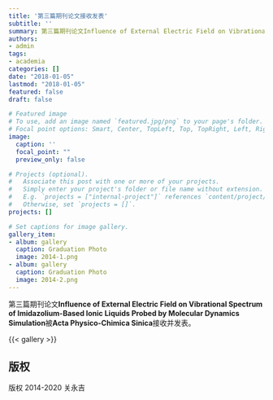 ```yaml
---
title: '第三篇期刊论文接收发表'
subtitle: ''
summary: 第三篇期刊论文Influence of External Electric Field on Vibrational Spectrum of Imidazolium-Based Ionic Liquids Probed by Molecular Dynamics Simulation被Acta Physico-Chimica Sinica接收并发表。
authors:
- admin
tags:
- academia
categories: []
date: "2018-01-05"
lastmod: "2018-01-05"
featured: false
draft: false

# Featured image
# To use, add an image named `featured.jpg/png` to your page's folder.
# Focal point options: Smart, Center, TopLeft, Top, TopRight, Left, Right, BottomLeft, Bottom, BottomRight
image:
  caption: ''
  focal_point: ""
  preview_only: false

# Projects (optional).
#   Associate this post with one or more of your projects.
#   Simply enter your project's folder or file name without extension.
#   E.g. `projects = ["internal-project"]` references `content/project/deep-learning/index.md`.
#   Otherwise, set `projects = []`.
projects: []

# Set captions for image gallery.
gallery_item:
- album: gallery
  caption: Graduation Photo
  image: 2014-1.png
- album: gallery
  caption: Graduation Photo
  image: 2014-2.png
---
```


第三篇期刊论文**Influence of External Electric Field on Vibrational Spectrum of Imidazolium-Based Ionic Liquids Probed by Molecular Dynamics Simulation**被**Acta Physico-Chimica Sinica**接收并发表。

{{< gallery >}}

## 版权

版权 2014-2020 关永吉

